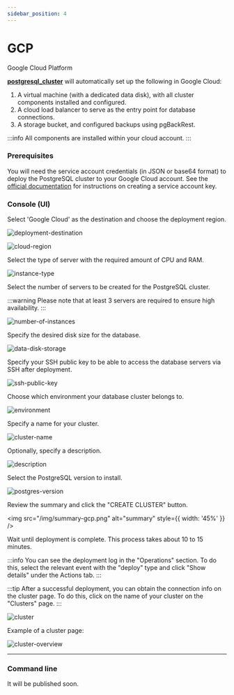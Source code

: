 ```yaml
---
sidebar_position: 4
---
```


# GCP

Google Cloud Platform

**[postgresql_cluster](https://github.com/vitabaks/postgresql_cluster)** will automatically set up the following in Google Cloud:

1. A virtual machine (with a dedicated data disk), with all cluster components installed and configured.
2. A cloud load balancer to serve as the entry point for database connections.
3. A storage bucket, and configured backups using pgBackRest.

:::info
All components are installed within your cloud account.
:::

### Prerequisites

You will need the service account credentials (in JSON or base64 format) to deploy the PostgreSQL cluster to your Google Cloud account.
See the [official documentation](https://cloud.google.com/iam/docs/keys-create-delete) for instructions on creating a service account key.

### Console (UI)

Select 'Google Cloud' as the destination and choose the deployment region.

![deployment-destination](/img/deployment-destination-gcp.png)

![cloud-region](/img/cloud-region-gcp.png)

Select the type of server with the required amount of CPU and RAM.

![instance-type](/img/instance-type-gcp.png)

Select the number of servers to be created for the PostgreSQL cluster.

:::warning
Please note that at least 3 servers are required to ensure high availability.
:::

![number-of-instances](/img/number-of-instances.png)

Specify the desired disk size for the database.

![data-disk-storage](/img/data-disk-storage.png)

Specify your SSH public key to be able to access the database servers via SSH after deployment.

![ssh-public-key](/img/ssh-public-key.png)

Choose which environment your database cluster belongs to.

![environment](/img/environment.png)

Specify a name for your cluster.

![cluster-name](/img/cluster-name.png)

Optionally, specify a description.

![description](/img/description.png)

Select the PostgreSQL version to install.

![postgres-version](/img/postgres-version.png)

Review the summary and click the "CREATE CLUSTER" button.

<img src="/img/summary-gcp.png" alt="summary" style={{ width: '45%' }} />

Wait until deployment is complete. This process takes about 10 to 15 minutes.

:::info
You can see the deployment log in the "Operations" section. To do this, select the relevant event with the "deploy" type and click "Show details" under the Actions tab.
:::

:::tip
After a successful deployment, you can obtain the connection info on the cluster page. To do this, click on the name of your cluster on the "Clusters" page.
:::

![сluster](/img/сluster.png)

Example of a cluster page:

![cluster-overview](/img/cluster-overview.png)

---

### Command line

It will be published soon.
